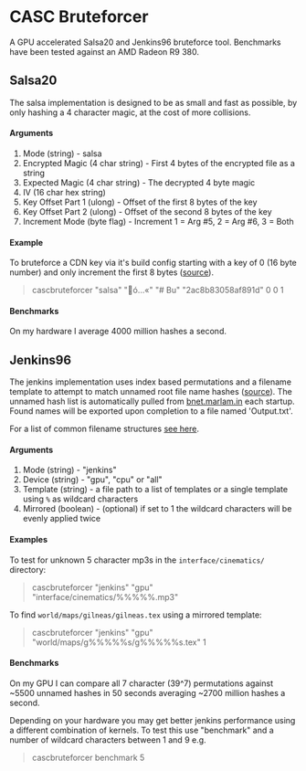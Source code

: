 # CASC Bruteforcer

A GPU accelerated Salsa20 and Jenkins96 bruteforce tool. Benchmarks have been tested against an AMD Radeon R9 380.

## Salsa20
The salsa implementation is designed to be as small and fast as possible, by only hashing a 4 character magic, at the cost of more collisions.

#### Arguments
1. Mode (string) - salsa
2. Encrypted Magic (4 char string) - First 4 bytes of the encrypted file as a string
3. Expected Magic (4 char string) - The decrypted 4 byte magic
4. IV (16 char hex string)
5. Key Offset Part 1 (ulong) - Offset of the first 8 bytes of the key
6. Key Offset Part 2 (ulong) - Offset of the second 8 bytes of the key
7. Increment Mode (byte flag) - Increment 1 = Arg #5, 2 = Arg #6, 3 = Both

#### Example
To bruteforce a CDN key via it's build config starting with a key of 0 (16 byte number) and only increment the first 8 bytes ([source](https://wowdev.wiki/CASC#Armadillo)).
>cascbruteforcer "salsa" "ó…«" "# Bu" "2ac8b83058af891d" 0 0 1

#### Benchmarks
On my hardware I average 4000 million hashes a second.


## Jenkins96
The jenkins implementation uses index based permutations and a filename template to attempt to match unnamed root file name hashes ([source](https://wowdev.wiki/CASC#Root)). The unnamed hash list is automatically pulled from [bnet.marlam.in](https://bnet.marlam.in) each startup. Found names will be exported upon completion to a file named 'Output.txt'. 

For a list of common filename structures [see here](https://wowdev.wiki/Filename_Structures).

#### Arguments
1. Mode (string) - "jenkins"
2. Device (string) - "gpu", "cpu" or "all"
3. Template (string) -  a file path to a list of templates or a single template using `%` as wildcard characters
4. Mirrored (boolean) - (optional) if set to 1 the wildcard characters will be evenly applied twice

#### Examples
To test for unknown 5 character mp3s in the `interface/cinematics/` directory:
>cascbruteforcer "jenkins" "gpu" "interface/cinematics/%%%%%.mp3"

To find `world/maps/gilneas/gilneas.tex` using a mirrored template:
>cascbruteforcer "jenkins" "gpu" "world/maps/g%%%%%s/g%%%%%s.tex" 1

#### Benchmarks
On my GPU I can compare all 7 character (39^7) permutations against ~5500 unnamed hashes in 50 seconds averaging ~2700 million hashes a second.

Depending on your hardware you may get better jenkins performance using a different combination of kernels. To test this use "benchmark" and a number of wildcard characters between 1 and 9 e.g.
>cascbruteforcer benchmark 5